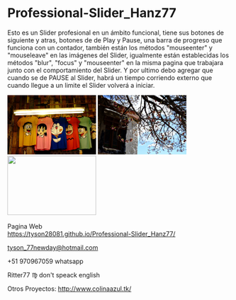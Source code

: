 # Professional-Slider_Hanz77
Esto es un Slider profesional en un ámbito funcional, tiene sus botones de siguiente y atras, botones de de Play y Pause, una barra de progreso que funciona con un contador, también están los métodos "mouseenter" y "mouseleave" en las imágenes del Slider, igualmente están establecidas los métodos "blur", "focus" y "mouseenter" en la misma pagina que trabajara junto con el comportamiento del Slider. 
Y por ultimo debo agregar que cuando se de PAUSE al Slider, habrá un tiempo corriendo externo que cuando llegue a un limite el Slider volverá a iniciar.

<img src="images/ropa-niños.jpg" width="200" height="134"> <img src="images/ramas-violetas.jpg" width="200" height="134"> <img src="images/halloween-niños2.jpg" width="200" height="134">

Pagina Web<br>
https://tyson28081.github.io/Professional-Slider_Hanz77/

tyson_77newday@hotmail.com

+51 970967059    whatsapp

Ritter77 :virgo:    	don't speack english

Otros Proyectos:
	http://www.colinaazul.tk/



